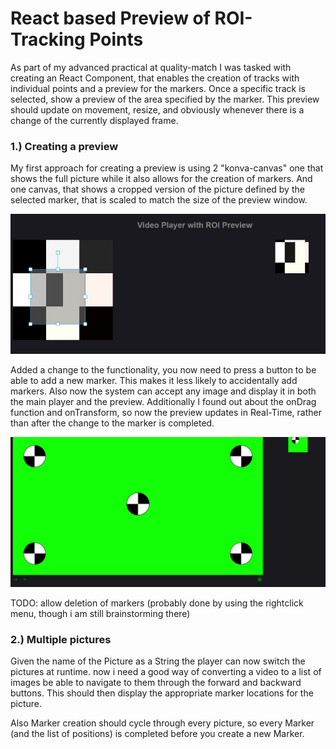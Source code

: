 # React based Preview of ROI-Tracking Points

As part of my advanced practical at quality-match I was tasked with creating an React Component, that enables the creation of tracks with individual points and a preview for the markers. Once a specific track is selected, show a preview of the area specified by the marker. This preview should update on movement, resize, and obviously whenever there is a change of the currently displayed frame.

### 1.) Creating a preview

My first approach for creating a preview is using 2 "konva-canvas" one that shows the full picture while it also allows for the creation of markers. And one canvas, that shows a cropped version of the picture defined by the selected marker, that is scaled to match the size of the preview window.

![first_iteration_preview.jpg](./images/first_iteration_preview.jpg)

Added a change to the functionality, you now need to press a button to be able to add a new marker. This makes it less likely to accidentally add markers.
Also now the system can accept any image and display it in both the main player and the preview. Additionally I found out about the onDrag function and onTransform, so now the preview updates in Real-Time, rather than after the change to the marker is completed.

![Preview_with_Buttons.png](./images/Preview_with_Buttons.png)

TODO: allow deletion of markers (probably done by using the rightclick menu, though i am still brainstorming there)

### 2.) Multiple pictures

Given the name of the Picture as a String the player can now switch the pictures at runtime. now i need a good way of converting a video to a list of images be able to navigate to them through the forward and backward buttons. This should then display the appropriate marker locations for the picture.

Also Marker creation should cycle through every picture, so every Marker (and the list of positions) is completed before you create a new Marker.
